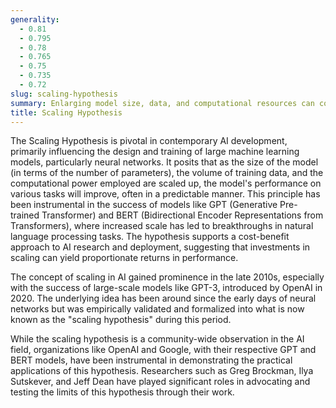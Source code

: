 ```yaml
---
generality:
  - 0.81
  - 0.795
  - 0.78
  - 0.765
  - 0.75
  - 0.735
  - 0.72
slug: scaling-hypothesis
summary: Enlarging model size, data, and computational resources can consistently improve task performance up to very large scales.
title: Scaling Hypothesis
---
```


The Scaling Hypothesis is pivotal in contemporary AI development, primarily influencing the design and training of large machine learning models, particularly neural networks. It posits that as the size of the model (in terms of the number of parameters), the volume of training data, and the computational power employed are scaled up, the model's performance on various tasks will improve, often in a predictable manner. This principle has been instrumental in the success of models like GPT (Generative Pre-trained Transformer) and BERT (Bidirectional Encoder Representations from Transformers), where increased scale has led to breakthroughs in natural language processing tasks. The hypothesis supports a cost-benefit approach to AI research and deployment, suggesting that investments in scaling can yield proportionate returns in performance.

The concept of scaling in AI gained prominence in the late 2010s, especially with the success of large-scale models like GPT-3, introduced by OpenAI in 2020. The underlying idea has been around since the early days of neural networks but was empirically validated and formalized into what is now known as the "scaling hypothesis" during this period.

While the scaling hypothesis is a community-wide observation in the AI field, organizations like OpenAI and Google, with their respective GPT and BERT models, have been instrumental in demonstrating the practical applications of this hypothesis. Researchers such as Greg Brockman, Ilya Sutskever, and Jeff Dean have played significant roles in advocating and testing the limits of this hypothesis through their work.
